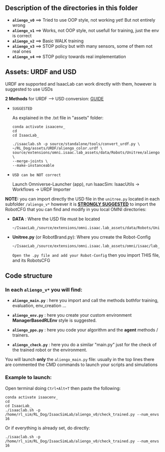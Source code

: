 ## Description of the directories in this folder

- **`aliengo_v0`** ==> Tried to use OOP style, not working yet! But not entirely wrong
- **`aliengo_v1`** ==> Works, not OOP style, not usefull for training, just the env is correct
- **`aliengo_v2`** ==> Basic WALK training
- **`aliengo_v3`** ==> STOP policy but with many sensors, some of them not real ones
- **`aliengo_v4`** ==> STOP policy towards real implementation 

## Assets: URDF and USD
URDF are supported and IsaacLab can work directly with them, however is suggested to use USDs

**2 Methods** for URDF --> USD conversion: [GUIDE](https://isaac-sim.github.io/IsaacLab/source/how-to/import_new_asset.html)
- `SUGGESTED` 

    As explained in the .txt file in "assets" folder:
    ```
    conda activate isaacenv_
    cd 
    cd IsaacLab_

    ./isaaclab.sh -p source/standalone/tools/convert_urdf.py \
    ~/RL_Dog/assets/URDF/aliengo_color.urdf \
    source/extensions/omni.isaac.lab_assets/data/Robots/Unitree/aliengo_color.usd \
    --merge-joints \
    --make-instanceable
    ```
- `USD can be NOT correct` 

    Launch Omniverse-Launcher (app), run IsaacSim: IsaacUtils -> Workflows -> URDF Importer

**NOTE:** you can import directly the USD file in the `unitree.py` located in each subfolder `/aliengo_v*`
however it is <u>**STRONGLY SUGGESTED**</u> to import the RobotCFG that you can find and modify in you local OMNI directories:

- **DATA** : Where the USD file must be located
    ```
    ~/IsaacLab_/source/extensions/omni.isaac.lab_assets/data/Robots/Unitree
    ```

- **Unitree.py** (or RobotBrand.py): Where you crreate the Robot-Config
    ```
    ~/IsaacLab_/source/extensions/omni.isaac.lab_assets/omni/isaac/lab_assets/unitree.py
    ```

    `Open the .py file and add your Robot-Config` then you import THIS file, and its RobotsCFG

## Code structure

### In each `aliengo_v*` you will find:
- **`aliengo_main.py`** : here you import and call the methods bothfor training, evaluation, env_creation ...

- **`aliengo_env.py`** : here you create your custom environment **ManagerBasedRLEnv** style is suggested.

- **`aliengo_ppo.py`** : here you code your algorithm and the **agent** methods / trainers.

- **`aliengo_check.py`** : here you do a similar "main.py" just for the check of the trained robot or the environment.

You will launch **only** the `aliengo_main.py` file: usually in the top lines there are commented the CMD commands to launch your scripts and simulations

### Example to launch: 
Open terminal doing `Ctrl+Alt+T` then paste the following:
```
conda activate isaacenv_
cd
cd IsaacLab_
./isaaclab.sh -p /home/rl_sim/RL_Dog/IsaacSimLab/aliengo_v0/check_trained.py --num_envs 16
```
Or if everything is already set, do directly:
``` 
./isaaclab.sh -p /home/rl_sim/RL_Dog/IsaacSimLab/aliengo_v0/check_trained.py --num_envs 16 
```